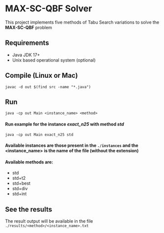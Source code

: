 # MAX-SC-QBF Solver

This project implements five methods of Tabu Search variations to solve the **MAX-SC-QBF** problem

## Requirements

- Java JDK 17+
- Unix based operational system (optional)

## Compile (Linux or Mac)

```
javac -d out $(find src -name "*.java")
```

## Run

```
java -cp out Main <instance_name> <method>
```

####  Run example for the instance *exact_n25* with method *std*
```
java -cp out Main exact_n25 std
```

#### Available instances are those present in the `./instances` and the <instance_name> is the name of the file (without the extension)

#### Available methods are:
* std
* std+t2
* std+best
* std+div
* std+int

## See the results

The result output will be available in the file `./results/<method>/<instance_name>.txt`
